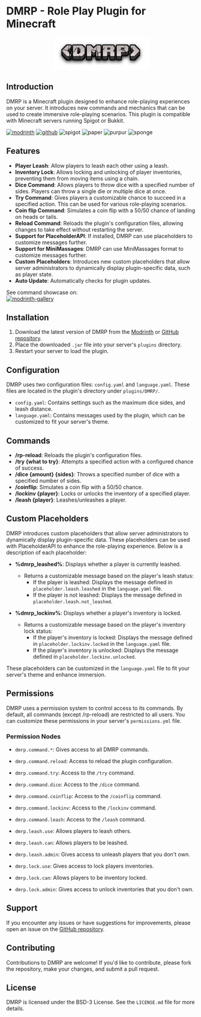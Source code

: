 # DMRP - Role Play Plugin for Minecraft

<p align="center">
    <img alt="DMRP logo" height="87" src="content/DMRP.png" title="DMRP logo" width="256"/>
</p>

## Introduction

DMRP is a Minecraft plugin designed to enhance role-playing experiences on your server. It introduces new commands and mechanics that can be used to create immersive role-playing scenarios. This plugin is compatible with Minecraft servers running Spigot or Bukkit.

[![modrinth](https://cdn.jsdelivr.net/npm/@intergrav/devins-badges@3/assets/cozy/available/modrinth_vector.svg)](https://modrinth.com/plugin/dmrp)
[![github](https://cdn.jsdelivr.net/npm/@intergrav/devins-badges@3/assets/cozy/available/github_vector.svg)](https://github.com/DublikuntMux/DMRP)
<img alt="spigot" src="https://cdn.jsdelivr.net/npm/@intergrav/devins-badges@3/assets/cozy/supported/spigot_vector.svg"/>
<img alt="paper" src="https://cdn.jsdelivr.net/npm/@intergrav/devins-badges@3/assets/cozy/supported/paper_vector.svg"/>
<img alt="purpur" src="https://cdn.jsdelivr.net/npm/@intergrav/devins-badges@3/assets/cozy/supported/purpur_vector.svg"/>
<img alt="sponge" src="https://cdn.jsdelivr.net/npm/@intergrav/devins-badges@3/assets/cozy/unsupported/sponge_vector.svg"/>

## Features

- **Player Leash**: Allow players to leash each other using a leash.
- **Inventory Lock**: Allows locking and unlocking of player inventories, preventing them from moving items using a chain.
- **Dice Command**: Allows players to throw dice with a specified number of sides. Players can throw a single die or multiple dice at once.
- **Try Command**: Gives players a customizable chance to succeed in a specified action. This can be used for various role-playing scenarios.
- **Coin flip Command**: Simulates a coin flip with a 50/50 chance of landing on heads or tails.
- **Reload Command**: Reloads the plugin's configuration files, allowing changes to take effect without restarting the server.
- **Support for PlaceholderAPI**: If installed, DMRP can use placeholders to customize messages further.
- **Support for MiniMassages**: DMRP can use MiniMassages format to customize messages further.
- **Custom Placeholders**: Introduces new custom placeholders that allow server administrators to dynamically display plugin-specific data, such as player state.
- **Auto Update**: Automatically checks for plugin updates.

See command showcase on:  
[![modrinth-gallery](https://cdn.jsdelivr.net/npm/@intergrav/devins-badges@3/assets/cozy/documentation/modrinth-gallery_vector.svg)](https://modrinth.com/plugin/dmrp/gallery)

## Installation

1. Download the latest version of DMRP from the [Modrinth](https://modrinth.com/plugin/dmrp) or [GitHub repository](https://github.com/DublikuntMux/DMRP).
2. Place the downloaded `.jar` file into your server's `plugins` directory.
3. Restart your server to load the plugin.

## Configuration

DMRP uses two configuration files: `config.yaml` and `language.yaml`. These files are located in the plugin's directory under `plugins/DMRP/`.

- `config.yaml`: Contains settings such as the maximum dice sides, and leash distance.
- `language.yaml`: Contains messages used by the plugin, which can be customized to fit your server's theme.

## Commands

- **/rp-reload**: Reloads the plugin's configuration files.
- **/try {what to try}**: Attempts a specified action with a configured chance of success.
- **/dice {amount} {sides}**: Throws a specified number of dice with a specified number of sides.
- **/coinflip**: Simulates a coin flip with a 50/50 chance.
- **/lockinv {player}**: Locks or unlocks the inventory of a specified player.
- **/leash {player}**: Leashes/unleashes a player.

## Custom Placeholders

DMRP introduces custom placeholders that allow server administrators to dynamically display plugin-specific data. These placeholders can be used with PlaceholderAPI to enhance the role-playing experience. Below is a description of each placeholder:

- **%dmrp_leashed%**: Displays whether a player is currently leashed.  
  - Returns a customizable message based on the player's leash status:
    - If the player is leashed: Displays the message defined in `placeholder.leash.leashed` in the `language.yaml` file.
    - If the player is not leashed: Displays the message defined in `placeholder.leash.not_leashed`.

- **%dmrp_lockinv%**: Displays whether a player's inventory is locked.  
  - Returns a customizable message based on the player's inventory lock status:
    - If the player's inventory is locked: Displays the message defined in `placeholder.lockinv.locked` in the `language.yaml` file.
    - If the player's inventory is unlocked: Displays the message defined in `placeholder.lockinv.unlocked`.

These placeholders can be customized in the `language.yaml` file to fit your server's theme and enhance immersion.

## Permissions

DMRP uses a permission system to control access to its commands. By default, all commands (except /rp-reload) are restricted to all users. You can customize these permissions in your server's `permissions.yml` file.

### Permission Nodes

- `dmrp.command.*`: Gives access to all DMRP commands.
- `dmrp.command.reload`: Access to reload the plugin configuration.
- `dmrp.command.try`: Access to the `/try` command.
- `dmrp.command.dice`: Access to the `/dice` command.
- `dmrp.command.coinflip`: Access to the `/coinflip` command.
- `dmrp.command.lockinv`: Access to the `/lockinv` command.
- `dmrp.command.leash`: Access to the `/leash` command.

- `dmrp.leash.use`: Allows players to leash others.
- `dmrp.leash.can`: Allows players to be leashed.
- `dmrp.leash.admin`: Gives access to unleash players that you don't own.

- `dmrp.lock.use`: Gives access to lock players inventories.
- `dmrp.lock.can`: Allows players to be inventory locked.
- `dmrp.lock.admin`: Gives access to unlock inventories that you don't own.

## Support

If you encounter any issues or have suggestions for improvements, please open an issue on the [GitHub repository](https://github.com/DublikuntMux/DMRP/issues).

## Contributing

Contributions to DMRP are welcome! If you'd like to contribute, please fork the repository, make your changes, and submit a pull request.

## License

DMRP is licensed under the BSD-3 License. See the `LICENSE.md` file for more details.
